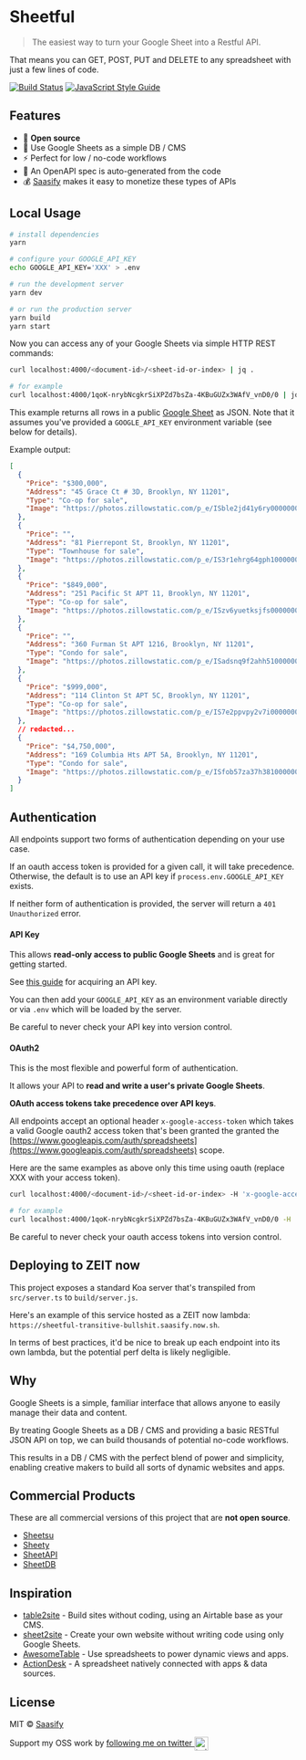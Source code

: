 # Sheetful

> The easiest way to turn your Google Sheet into a Restful API.

That means you can GET, POST, PUT and DELETE to any spreadsheet with just a few lines of code.

[![Build Status](https://travis-ci.com/saasify-sh/sheetful.svg?branch=master)](https://travis-ci.com/saasify-sh/sheetful) [![JavaScript Style Guide](https://img.shields.io/badge/code_style-standard-brightgreen.svg)](https://standardjs.com)

## Features

- 💯 **Open source**
- 💪 Use Google Sheets as a simple DB / CMS
- ⚡ Perfect for low / no-code workflows
- 🤖 An OpenAPI spec is auto-generated from the code
- 💰 [Saasify](https://saasify.sh) makes it easy to monetize these types of APIs

## Local Usage

```bash
# install dependencies
yarn
```

```bash
# configure your GOOGLE_API_KEY
echo GOOGLE_API_KEY='XXX' > .env

# run the development server
yarn dev

# or run the production server
yarn build
yarn start
```

Now you can access any of your Google Sheets via simple HTTP REST commands:

```bash
curl localhost:4000/<document-id>/<sheet-id-or-index> | jq .

# for example
curl localhost:4000/1qoK-nrybNcgkrSiXPZd7bsZa-4KBuGUZx3WAfV_vnD0/0 | jq .
```

This example returns all rows in a public [Google Sheet](https://docs.google.com/spreadsheets/d/1qoK-nrybNcgkrSiXPZd7bsZa-4KBuGUZx3WAfV_vnD0) as JSON. Note that it assumes you've provided a `GOOGLE_API_KEY` environment variable (see below for details).

Example output:

```json
[
  {
    "Price": "$300,000",
    "Address": "45 Grace Ct # 3D, Brooklyn, NY 11201",
    "Type": "Co-op for sale",
    "Image": "https://photos.zillowstatic.com/p_e/ISble2jd41y6ry0000000000.jpg"
  },
  {
    "Price": "",
    "Address": "81 Pierrepont St, Brooklyn, NY 11201",
    "Type": "Townhouse for sale",
    "Image": "https://photos.zillowstatic.com/p_e/IS3r1ehrg64gph1000000000.jpg"
  },
  {
    "Price": "$849,000",
    "Address": "251 Pacific St APT 11, Brooklyn, NY 11201",
    "Type": "Co-op for sale",
    "Image": "https://photos.zillowstatic.com/p_e/ISzv6yuetksjfs0000000000.jpg"
  },
  {
    "Price": "",
    "Address": "360 Furman St APT 1216, Brooklyn, NY 11201",
    "Type": "Condo for sale",
    "Image": "https://photos.zillowstatic.com/p_e/ISadsnq9f2ahh51000000000.jpg"
  },
  {
    "Price": "$999,000",
    "Address": "114 Clinton St APT 5C, Brooklyn, NY 11201",
    "Type": "Co-op for sale",
    "Image": "https://photos.zillowstatic.com/p_e/IS7e2ppvpy2v7i0000000000.jpg"
  },
  // redacted...
  {
    "Price": "$4,750,000",
    "Address": "169 Columbia Hts APT 5A, Brooklyn, NY 11201",
    "Type": "Condo for sale",
    "Image": "https://photos.zillowstatic.com/p_e/ISfob57za37h381000000000.jpg"
  }
]
```

## Authentication

All endpoints support two forms of authentication depending on your use case.

If an oauth access token is provided for a given call, it will take precedence. Otherwise, the default is to use an API key if `process.env.GOOGLE_API_KEY` exists.

If neither form of authentication is provided, the server will return a `401 Unauthorized` error.

#### API Key

This allows **read-only access to public Google Sheets** and is great for getting started.

See [this guide](https://theoephraim.github.io/node-google-spreadsheet/#/getting-started/authentication?id=api-key) for acquiring an API key.

You can then add your `GOOGLE_API_KEY` as an environment variable directly or via `.env` which will be loaded by the server.

Be careful to never check your API key into version control.

#### OAuth2

This is the most flexible and powerful form of authentication.

It allows your API to **read and write a user's private Google Sheets**.

**OAuth access tokens take precedence over API keys**.

All endpoints accept an optional header `x-google-access-token` which takes a valid Google oauth2 access token that's been granted the granted the [https://www.googleapis.com/auth/spreadsheets](https://www.googleapis.com/auth/spreadsheets) scope.

Here are the same examples as above only this time using oauth (replace XXX with your access token).

```bash
curl localhost:4000/<document-id>/<sheet-id-or-index> -H 'x-google-access-token: XXX' | jq .

# for example
curl localhost:4000/1qoK-nrybNcgkrSiXPZd7bsZa-4KBuGUZx3WAfV_vnD0/0 -H 'x-google-access-token: XXX' | jq .
```

Be careful to never check your oauth access tokens into version control.

## Deploying to ZEIT now

This project exposes a standard Koa server that's transpiled from `src/server.ts` to `build/server.js`.

Here's an example of this service hosted as a ZEIT now lambda: `https://sheetful-transitive-bullshit.saasify.now.sh`.

In terms of best practices, it'd be nice to break up each endpoint into its own lambda, but the potential perf delta is likely negligible.

## Why

Google Sheets is a simple, familiar interface that allows anyone to easily manage their data and content.

By treating Google Sheets as a DB / CMS and providing a basic RESTful JSON API on top, we can build thousands of potential no-code workflows.

This results in a DB / CMS with the perfect blend of power and simplicity, enabling creative makers to build all sorts of dynamic websites and apps.

## Commercial Products

These are all commercial versions of this project that are **not open source**.

- [Sheetsu](https://sheetsu.com)
- [Sheety](https://sheety.co)
- [SheetAPI](https://sheetapi.co)
- [SheetDB](https://sheetdb.io)

## Inspiration

- [table2site](https://table2site.com) - Build sites without coding, using an Airtable base as your CMS.
- [sheet2site](https://sheet2site.com) - Create your own website without writing code using only Google Sheets.
- [AwesomeTable](https://awesome-table.com) - Use spreadsheets to power dynamic views and apps.
- [ActionDesk](https://www.actiondesk.io) - A spreadsheet natively connected with apps & data sources.

## License

MIT © [Saasify](https://saasify.sh)

Support my OSS work by <a href="https://twitter.com/transitive_bs">following me on twitter <img src="https://storage.googleapis.com/saasify-assets/twitter-logo.svg" alt="twitter" height="24px" align="center"></a>

